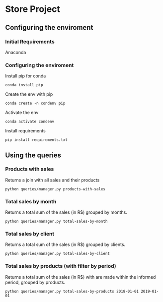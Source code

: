 # Store Project

## Configuring the enviroment

### Initial Requirements
Anaconda

### Configuring the enviroment
Install pip for conda
```
conda install pip
```

Create the env with pip
```
conda create -n condenv pip
```

Activate the env
```
conda activate condenv
```

Install requirements
```
pip install requirements.txt
```

## Using the queries

### Products with sales
Returns a join with all sales and their products
```
python queries/manager.py products-with-sales
```

### Total sales by month
Returns a total sum of the sales (in R$) grouped by months.
```
python queries/manager.py total-sales-by-month
```

### Total sales by client
Returns a total sum of the sales (in R$) grouped by clients.
```
python queries/manager.py total-sales-by-client
```

### Total sales by products (with filter by period)
Returns a total sum of the sales (in R$) with are made within the informed period, grouped by products.
```
python queries/manager.py total-sales-by-products 2018-01-01 2019-01-01
```
